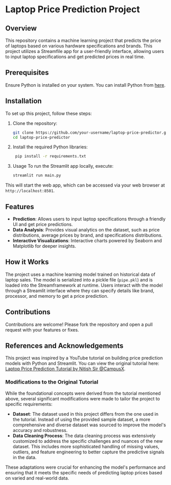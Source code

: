 # Laptop Price Prediction Project

## Overview
This repository contains a machine learning project that predicts the price of laptops based on various hardware specifications and brands. This project utilizes a Streamfile app for a user-friendly interface, allowing users to input laptop specifications and get predicted prices in real time.

## Prerequisites
Ensure Python is installed on your system. You can install Python from [here](https://www.python.org/downloads/).

## Installation
To set up this project, follow these steps:
1. Clone the repository:
   ```bash
   git clone https://github.com/your-username/laptop-price-predictor.git
   cd laptop-price-predictor

2. Install the required Python libraries:
   ```bash
    pip install -r requirements.txt

 3. Usage
  To run the Streamlit app locally, execute:
    ```bash
    streamlit run main.py

This will start the web app, which can be accessed via your web browser at `http://localhost:8501`.

## Features
- **Prediction**: Allows users to input laptop specifications through a friendly UI and get price predictions.
- **Data Analysis**: Provides visual analytics on the dataset, such as price distributions, average prices by brand, and specifications distributions.
- **Interactive Visualizations**: Interactive charts powered by Seaborn and Matplotlib for deeper insights.

## How it Works
The project uses a machine learning model trained on historical data of laptop sales. The model is serialized into a pickle file (`pipe.pkl`) and is loaded into the Streamframework at runtime. Users interact with the model through a Streamlit interface where they can specify details like brand, processor, and memory to get a price prediction.

## Contributions
Contributions are welcome! Please fork the repository and open a pull request with your features or fixes.

## References and Acknowledgements

This project was inspired by a YouTube tutorial on building price prediction models with Python and Streamlit. You can view the original tutorial here: [Laptop Price Prediction Tutorial by Nitish Sir @CampusX](https://www.youtube.com/watch?v=BgpM2IiCH6k&t=5030s).

### Modifications to the Original Tutorial
While the foundational concepts were derived from the tutorial mentioned above, several significant modifications were made to tailor the project to specific requirements:
- **Dataset**: The dataset used in this project differs from the one used in the tutorial. Instead of using the provided sample dataset, a more comprehensive and diverse dataset was sourced to improve the model's accuracy and robustness.
- **Data Cleaning Process**: The data cleaning process was extensively customized to address the specific challenges and nuances of the new dataset. This includes more sophisticated handling of missing values, outliers, and feature engineering to better capture the predictive signals in the data.

These adaptations were crucial for enhancing the model's performance and ensuring that it meets the specific needs of predicting laptop prices based on varied and real-world data.

